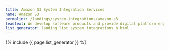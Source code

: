 ```yaml
---
title: Amazon S3 System Integration Services
name: Amazon S3
permalink: /landings/system-integrations/amazon-s3
leadtext: We develop software products and provide digital platform engineering services in across Australia, New Zeland and Asia
list_generator: landing_list_system_integrations_b.html
---
```

{% include {{ page.list_generator }} %}